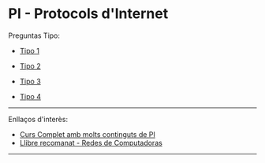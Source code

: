 # PI - Protocols d'Internet



Preguntas Tipo:

* [Tipo 1](PreguntasTipo_1.md)

* [Tipo 2](PreguntasTipo_2.md)

* [Tipo 3](PreguntasTipo_3.md)

* [Tipo 4](PreguntasTipo_4.md)



---

Enllaços d'interès:

* [Curs Complet amb molts continguts de PI](https://www.aulaclic.es/redes)
* [Llibre recomanat - Redes de Computadoras](https://bibliotecavirtualapure.files.wordpress.com/2015/06/redes_de_computadoras-freelibros-org.pdf)
---

